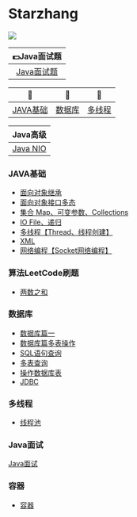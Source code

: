 # Starzhang
![](https://i.imgur.com/cEjAJjU.png)


|:dollar:Java面试题 |
|:------: |
|[Java面试题](https://juejin.im/post/5c4c4da051882525dd593a5b) |





| 🍏 | 🍱 |🥑  |
| :--------: | :---------:| :--------: |
| [JAVA基础](#JAVA基础) | [数据库](#数据库知识)|[多线程](#多线程) |  [算法](#算法)| 

| Java高级|
|-----|
| [Java NIO](https://blog.csdn.net/u011676417/article/details/86761750) |

### JAVA基础
- [面向对象继承](https://blog.csdn.net/u011676417/article/details/86601781)
- [面向对象接口多态](https://blog.csdn.net/u011676417/article/details/86602926)
- [集合 Map、可变参数、Collections](https://blog.csdn.net/u011676417/article/details/86370920)
- [IO File、递归](https://my.oschina.net/u/2441327/blog/3000695)
- [多线程【Thread、线程创建】](https://blog.csdn.net/u011676417/article/details/86500608)
- [XML](https://blog.csdn.net/u011676417/article/details/86532977)
- [网络编程【Socket网络编程】](https://blog.csdn.net/u011676417/article/details/86517114)

### 算法LeetCode刷题
- [两数之和](https://segmentfault.com/a/1190000019548980)

### 数据库
- [数据库篇一](https://blog.csdn.net/u011676417/article/details/86558627)
- [数据库篇多表操作](https://blog.csdn.net/u011676417/article/details/86558635)
- [SQL语句查询](https://blog.csdn.net/u011676417/article/details/86568017)
- [多表查询](https://blog.csdn.net/u011676417/article/details/86586892)
- [操作数据库表](https://blog.csdn.net/u011676417/article/details/86614484)
- [JDBC](https://yq.aliyun.com/articles/691266)


### 多线程
- [线程池](https://blog.csdn.net/u011676417/article/details/80762529)


### Java面试
[Java面试](https://juejin.im/post/5c4c4da051882525dd593a5b)


### 容器
- [容器](https://my.oschina.net/u/2441327/blog/3007519)
